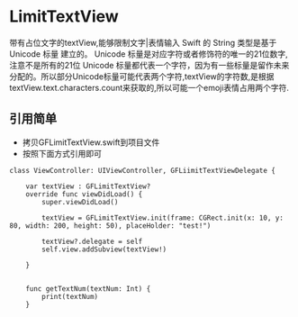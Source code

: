 # LimitTextView
带有占位文字的textView,能够限制文字|表情输入
Swift 的 String 类型是基于 Unicode 标量 建立的。 Unicode 标量是对应字符或者修饰符的唯一的21位数字,注意不是所有的21位 Unicode 标量都代表一个字符，因为有一些标量是留作未来分配的。所以部分Unicode标量可能代表两个字符,textView的字符数,是根据textView.text.characters.count来获取的,所以可能一个emoji表情占用两个字符.
## 引用简单

- 拷贝GFLimitTextView.swift到项目文件
- 按照下面方式引用即可
```
class ViewController: UIViewController, GFLiimitTextViewDelegate {

    var textView : GFLimitTextView?
    override func viewDidLoad() {
        super.viewDidLoad()
        
        textView = GFLimitTextView.init(frame: CGRect.init(x: 10, y: 80, width: 200, height: 50), placeHolder: "test!")
    
        textView?.delegate = self
        self.view.addSubview(textView!)
        
    }
    
    
    func getTextNum(textNum: Int) {
        print(textNum)
    }
```

